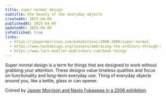 ```yaml
---
title: super normal design
subtitle: the beauty of the everyday objects
createdAt: 2025-04-09
publishedAt: 2025-04-09
updatedAt: 2025-04-09
isPublished: true
links:
  - https://jaspermorrison.com/exhibitions/2000-2009/super-normal
  - https://www.hackdesign.org/lessons/embracing-the-ordinary-through-supernormal-design/
  - https://www.lars-mueller-publishers.com/book-things
---
```


Super normal design is a term for things that are designed to work without grabbing your attention. These designs value timeless qualities and focus on functionality and long-term everyday use. Thing of everyday objects around you, like a kettle, glass or can opener.

Coined by [Jasper Morrison and Naoto Fukasawa in a 2006 exhibition](https://jaspermorrison.com/exhibitions/2000-2009/super-normal).
